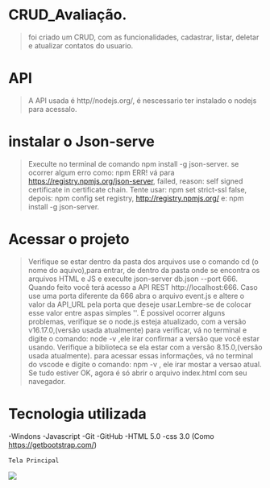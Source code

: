 # CRUD_Avaliação.
>foi criado um CRUD, com as funcionalidades, cadastrar, listar, deletar e atualizar contatos do usuario.

# API
>A API usada é http//nodejs.org/, é nescessario ter instalado o nodejs para acessalo.

# instalar o Json-serve
>Execulte no terminal de comando npm install -g json-server. se ocorrer algum erro como: npm ERR! vá para https://registry.npmjs.org/json-server, failed, reason: self signed certificate in certificate chain. Tente usar: npm set strict-ssl false, depois: npm config set registry, http://registry.npmjs.org/ e: npm install -g json-server. 

# Acessar o projeto
>Verifique se estar dentro da pasta dos arquivos use o comando cd (o nome do aquivo),para entrar, de dentro da pasta onde se encontra os arquivos HTML e JS e execulte json-server db.json --port 666. Quando feito você terá acesso a API REST http://localhost:666. Caso use uma porta diferente da 666 abra o arquivo event.js e altere o valor da API_URL pela porta que deseje usar.Lembre-se de colocar esse valor entre aspas simples ''. É possivel ocorrer alguns problemas, verifique se o node.js esteja atualizado, com a versão v16.17.0,(versâo usada atualmente) para verificar, vá no terminal e digite o comando: node -v ,ele irar confirmar a versão que você estar usando. Verifique a biblioteca se ela estar com a versão 8.15.0,(versâo usada atualmente). para acessar essas informaçôes, vá no terminal do vscode e digite o comando: npm -v ,  ele irar mostar a versao atual. Se tudo estiver OK, agora é só abrir o arquivo index.html com seu navegador.

# Tecnologia utilizada
-Windons
-Javascript
-Git
-GitHub
-HTML 5.0
-css 3.0 (Como https://getbootstrap.com/)

```sh
Tela Principal
```
<img src="![](imagens/Tela%20principal.png)" width="500">